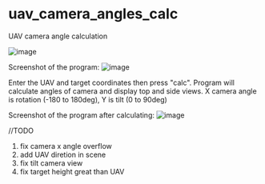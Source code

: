 # uav_camera_angles_calc
UAV camera angle calculation

![image](https://user-images.githubusercontent.com/61833299/194166350-17aa6b81-3013-47b7-b6a7-ab51e078fc34.png)

Screenshot of the program:
![image](https://user-images.githubusercontent.com/61833299/194161927-63f8586c-3f94-42b2-9a95-ab2aa74e7342.png)

Enter the UAV and target coordinates then press "calc". 
Program will calculate angles of camera and display top and side views. 
X camera angle is rotation (-180 to 180deg), Y is tilt (0 to 90deg) 

Screenshot of the program after calculating:
![image](https://user-images.githubusercontent.com/61833299/194174019-a5bc166d-996b-4545-840d-6e9887b499d1.png)

//TODO 
1. fix camera x angle overflow
2. add UAV diretion in scene
3. fix tilt camera view
4. fix target height great than UAV
